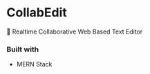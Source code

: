 # CollabEdit
:page_facing_up: Realtime Collaborative Web Based Text Editor

### Built with
- MERN Stack
